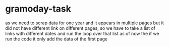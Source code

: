 # gramoday-task
as we need to scrap data for one year and it appears in multiple pages but it did not have different link on different pages, so we have to take a list of links with different dates and run the loop over that list
as of now the if we run the code it only add the data of the first page
